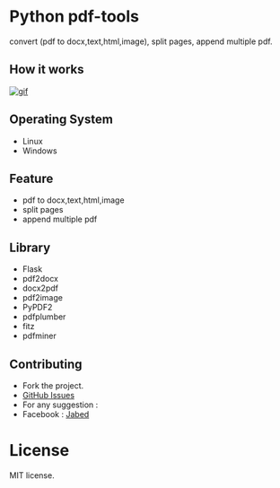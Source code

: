 # Python pdf-tools
  convert (pdf to docx,text,html,image), split pages, append multiple pdf.


## How it works
[![gif]()](https://drive.google.com/file/d/13Hxq_PHvEszXMy5AiKS1JPTZvcr7twyG/view?usp=sharing)


## Operating System  

* Linux
* Windows


## Feature  

* pdf to docx,text,html,image
* split pages
* append multiple pdf


## Library   

* Flask
* pdf2docx
* docx2pdf
* pdf2image
* PyPDF2
* pdfplumber
* fitz
* pdfminer


## Contributing

* Fork the project.
* [GitHub Issues](https://github.com/jabedparadox/pdf-tools/issues)
* For any suggestion :
* Facebook : [Jabed](https://www.facebook.com/paradox.jabed)


# License

MIT license.

